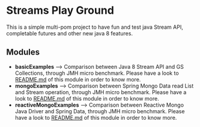 # Streams Play Ground

This is a simple multi-pom project to have fun and test java Stream API, completable futures and other new java 8 features. 

## Modules
- **basicExamples** --> Comparison between Java 8  Stream API and GS Collections, through JMH micro benchmark. Please have a look to <a href="https://github.com/pjgg/streamsPlayGround/tree/master/basicExamples"> README.md</a> of this module in order to know more.
- **mongoExamples** --> Comparison between Spring Mongo Data read List and Stream operation, through JMH micro benchmark. Please have a look to <a href="https://github.com/pjgg/streamsPlayGround/tree/master/mongoExamples"> README.md</a> of this module in order to know more.
- **reactiveMongoExamples** --> Comparison between Reactive Mongo Java Driver and Spring Data, through JMH micro benchmark. Please have a look to <a href="https://github.com/pjgg/streamsPlayGround/tree/master/reactiveMongoExamples"> README.md</a> of this module in order to know more.
